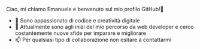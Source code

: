 Ciao, mi chiamo Emanuele e benvenuto sul mio profilo GitHub!👋 
- 👀 Sono appassionato di codice e creatività digitale
- 🌱 Attualmente sono agli inizi del mio percorso da web developer e cerco costantemente nuove sfide per imparare e migliorare
- 📫 Per qualsiasi tipo di collaborazione non esitare a contattarmi


